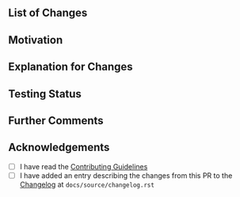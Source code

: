 <!--- 
Thanks for contributing to manim!
**Please ensure that your pull request works with the latest version of manim from this repository.**
You should also include:
  1. The motivation for making this change (or link the relevant issues)
  2. How you tested the new behavior (e.g. a minimal working example, before/after
     screenshots, gifs, commands, etc.) This is rather informal at the moment, but
     the goal is to show us how you know the pull request works as intended.
If you don't need any of the optional sections, feel free to delete them to prevent clutter.
-->

## List of Changes
<!-- List out your changes one by one like this:
- Change 1
- Change 2
- and so on..

Be sure to note your changes in the [changelog](docs/source/changelog.rst) if your
changes warrant it!
-->

## Motivation
<!-- Why you feel your changes are required. -->

## Explanation for Changes
<!-- How do your changes solve aforementioned problems? -->

## Testing Status
<!-- Optional, but recommended, your computer specs and what tests you ran with their results, if any -->

## Further Comments
<!-- Optional, any edits/updates should preferably be written here. -->

## Acknowledgements
- [ ] I have read the [Contributing Guidelines](https://docs.manim.community/en/latest/contributing.html)
- [ ] I have added an entry describing the changes from this PR to the [Changelog](https://docs.manim.community/en/latest/changelog.html) at `docs/source/changelog.rst`

<!-- Once again, thanks for helping out by contributing to manim! -->
